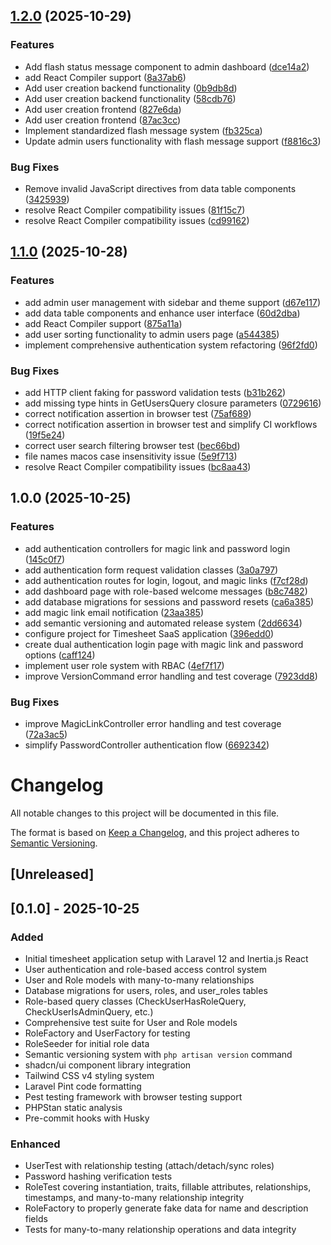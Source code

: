 ## [1.2.0](https://github.com/tailoredstack/timesheet/compare/v1.1.0...v1.2.0) (2025-10-29)

### Features

* Add flash status message component to admin dashboard ([dce14a2](https://github.com/tailoredstack/timesheet/commit/dce14a219bdf1001fc9b45989a2d72cb80575903))
* add React Compiler support ([8a37ab6](https://github.com/tailoredstack/timesheet/commit/8a37ab6cfd432154366d36d2cbb4c1c6a75e4325))
* Add user creation backend functionality ([0b9db8d](https://github.com/tailoredstack/timesheet/commit/0b9db8d1c99b0c836d1f3f2d0652f87dd6b79f24))
* Add user creation backend functionality ([58cdb76](https://github.com/tailoredstack/timesheet/commit/58cdb767f6ef88ff826b0f392310b885372d6055))
* Add user creation frontend ([827e6da](https://github.com/tailoredstack/timesheet/commit/827e6da394b7ac81b2a7ac40534e4a90a5dd6ee3))
* Add user creation frontend ([87ac3cc](https://github.com/tailoredstack/timesheet/commit/87ac3cc610c66f3aedddf5b6c08815d1ace28e2e))
* Implement standardized flash message system ([fb325ca](https://github.com/tailoredstack/timesheet/commit/fb325ca3c1524f9490393678d625cc20362e1b84))
* Update admin users functionality with flash message support ([f8816c3](https://github.com/tailoredstack/timesheet/commit/f8816c30b9ecc6c106549cf3e5379dcb9157a4bd))

### Bug Fixes

* Remove invalid JavaScript directives from data table components ([3425939](https://github.com/tailoredstack/timesheet/commit/342593951a9c2686335b511cd3373082f2261832))
* resolve React Compiler compatibility issues ([81f15c7](https://github.com/tailoredstack/timesheet/commit/81f15c7946630e18cf5a93211a70e1fa8c8cff94))
* resolve React Compiler compatibility issues ([cd99162](https://github.com/tailoredstack/timesheet/commit/cd991623e0a09014918e96418cd3237506e20f5a))

## [1.1.0](https://github.com/tailoredstack/timesheet/compare/v1.0.0...v1.1.0) (2025-10-28)

### Features

* add admin user management with sidebar and theme support ([d67e117](https://github.com/tailoredstack/timesheet/commit/d67e117973da8fd5a9921f52c3ebd7b5e22ba017))
* add data table components and enhance user interface ([60d2dba](https://github.com/tailoredstack/timesheet/commit/60d2dba7cbb2de97b536a44f83671356712192c0))
* add React Compiler support ([875a11a](https://github.com/tailoredstack/timesheet/commit/875a11a27684e5cd05fb673045f789ae9b78420a))
* add user sorting functionality to admin users page ([a544385](https://github.com/tailoredstack/timesheet/commit/a544385ee68515bc23f493bbd647abd851268a0d))
* implement comprehensive authentication system refactoring ([96f2fd0](https://github.com/tailoredstack/timesheet/commit/96f2fd03c8fa7e24c6a19926fb5c6c005c01ff85))

### Bug Fixes

* add HTTP client faking for password validation tests ([b31b262](https://github.com/tailoredstack/timesheet/commit/b31b262f867203af92e5d8570f2229a63e4563c3))
* add missing type hints in GetUsersQuery closure parameters ([0729616](https://github.com/tailoredstack/timesheet/commit/0729616dfbd7e49bcec16c604b325674dee51568))
* correct notification assertion in browser test ([75af689](https://github.com/tailoredstack/timesheet/commit/75af689e084013464c871b6ce2a50cd918263081))
* correct notification assertion in browser test and simplify CI workflows ([19f5e24](https://github.com/tailoredstack/timesheet/commit/19f5e245767fdf206e16b506afb6d2836be13250))
* correct user search filtering browser test ([bec66bd](https://github.com/tailoredstack/timesheet/commit/bec66bd1506215529892f5fdf9806b2e689c5d94))
* file names macos case insensitivity issue ([5e9f713](https://github.com/tailoredstack/timesheet/commit/5e9f713f16b57c93ea3e1a9244f3cc8552860a13))
* resolve React Compiler compatibility issues ([bc8aa43](https://github.com/tailoredstack/timesheet/commit/bc8aa43cb01c02c9f1116c9caab5995bff2705e7))

## 1.0.0 (2025-10-25)

### Features

* add authentication controllers for magic link and password login ([145c0f7](https://github.com/tailoredstack/timesheet/commit/145c0f7c0cbc007e8bd48f2df959fa21fb89380f))
* add authentication form request validation classes ([3a0a797](https://github.com/tailoredstack/timesheet/commit/3a0a797084141971ed9f50d3048248e6670c99d5))
* add authentication routes for login, logout, and magic links ([f7cf28d](https://github.com/tailoredstack/timesheet/commit/f7cf28d654b88f8b82b52603bafebb3b91735ca7))
* add dashboard page with role-based welcome messages ([b8c7482](https://github.com/tailoredstack/timesheet/commit/b8c748221fe8a06cb2f4f94e41582592d0f54fcb))
* add database migrations for sessions and password resets ([ca6a385](https://github.com/tailoredstack/timesheet/commit/ca6a3855816ec754070ffd1fbbcf548f40e7d63a))
* add magic link email notification ([23aa385](https://github.com/tailoredstack/timesheet/commit/23aa3852f030a5fe9430fd595afec15a1b487367))
* add semantic versioning and automated release system ([2dd6634](https://github.com/tailoredstack/timesheet/commit/2dd66348d2549384212544361ca56bcdbff54193))
* configure project for Timesheet SaaS application ([396edd0](https://github.com/tailoredstack/timesheet/commit/396edd0955b4e87e6d8030119cfeb50bf83480b5))
* create dual authentication login page with magic link and password options ([caff124](https://github.com/tailoredstack/timesheet/commit/caff12468c00adbc83508878723787758d3269ac))
* implement user role system with RBAC ([4ef7f17](https://github.com/tailoredstack/timesheet/commit/4ef7f17fb293fd3a0f14325de8fd8ae4d09a3631))
* improve VersionCommand error handling and test coverage ([7923dd8](https://github.com/tailoredstack/timesheet/commit/7923dd88a808b514637aac9f8b4b6a151dc520a1))

### Bug Fixes

* improve MagicLinkController error handling and test coverage ([72a3ac5](https://github.com/tailoredstack/timesheet/commit/72a3ac544fdd60584a2ade1c61bba024ef416645))
* simplify PasswordController authentication flow ([6692342](https://github.com/tailoredstack/timesheet/commit/6692342df0cf26a79376a52d6d364a22d49d1a8f))

# Changelog

All notable changes to this project will be documented in this file.

The format is based on [Keep a Changelog](https://keepachangelog.com/en/1.0.0/),
and this project adheres to [Semantic Versioning](https://semver.org/spec/v2.0.0.html).

## [Unreleased]

## [0.1.0] - 2025-10-25

### Added

- Initial timesheet application setup with Laravel 12 and Inertia.js React
- User authentication and role-based access control system
- User and Role models with many-to-many relationships
- Database migrations for users, roles, and user_roles tables
- Role-based query classes (CheckUserHasRoleQuery, CheckUserIsAdminQuery, etc.)
- Comprehensive test suite for User and Role models
- RoleFactory and UserFactory for testing
- RoleSeeder for initial role data
- Semantic versioning system with `php artisan version` command
- shadcn/ui component library integration
- Tailwind CSS v4 styling system
- Laravel Pint code formatting
- Pest testing framework with browser testing support
- PHPStan static analysis
- Pre-commit hooks with Husky

### Enhanced

- UserTest with relationship testing (attach/detach/sync roles)
- Password hashing verification tests
- RoleTest covering instantiation, traits, fillable attributes, relationships, timestamps, and many-to-many relationship integrity
- RoleFactory to properly generate fake data for name and description fields
- Tests for many-to-many relationship operations and data integrity
